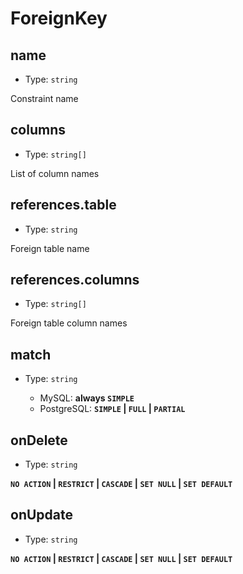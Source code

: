 # ForeignKey

## name

- Type: `string`

Constraint name

## columns

- Type: `string[]`

List of column names

## references.table

- Type: `string`

Foreign table name

## references.columns

- Type: `string[]`

Foreign table column names

## match

- Type: `string`

  - MySQL: **always `SIMPLE`**
  - PostgreSQL: **`SIMPLE` &#124; `FULL` &#124; `PARTIAL`**

## onDelete

- Type: `string`

**`NO ACTION` &#124; `RESTRICT` &#124; `CASCADE` &#124; `SET NULL` &#124; `SET DEFAULT`**

## onUpdate

- Type: `string`

**`NO ACTION` &#124; `RESTRICT` &#124; `CASCADE` &#124; `SET NULL` &#124; `SET DEFAULT`**
